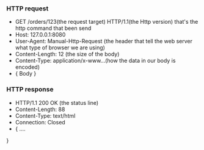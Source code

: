 ### HTTP request
- GET /orders/123(the request target) HTTP/1.1(the Http version) that's the http command that been send 
- Host: 127.0.0.1:8080
- User-Agent: Manual-Http-Request (the header that tell the web server what type of browser we are using)
- Content-Length: 12 (the size of the body)
- Content-Type: application/x-www...(how the data in our body is encoded)
- {
	Body
 }
 
### HTTP response
- HTTP/1.1 200 OK (the status line)
- Content-Length: 88
- Content-Type: text/html
- Connection: Closed
- {
  <!doctype html>
  <html>
		  ....
  </html>
 }